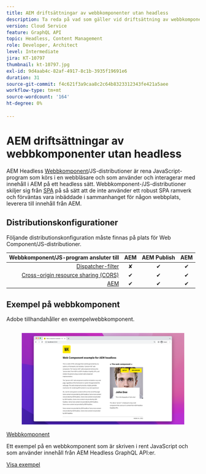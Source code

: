 ```yaml
---
title: AEM driftsättningar av webbkomponenter utan headless
description: Ta reda på vad som gäller vid driftsättning av webbkomponenter/helt JS-baserade AEM Headless-distributioner.
version: Cloud Service
feature: GraphQL API
topic: Headless, Content Management
role: Developer, Architect
level: Intermediate
jira: KT-10797
thumbnail: kt-10797.jpg
exl-id: 9d4aab4c-82af-4917-8c1b-3935f19691e6
duration: 31
source-git-commit: f4c621f3a9caa8c2c64b8323312343fe421a5aee
workflow-type: tm+mt
source-wordcount: '164'
ht-degree: 0%

---
```


# AEM driftsättningar av webbkomponenter utan headless

AEM Headless [Webbkomponent](https://developer.mozilla.org/en-US/docs/Web/Web_Components)/JS-distributioner är rena JavaScript-program som körs i en webbläsare och som använder och interagerar med innehåll i AEM på ett headless sätt. Webbkomponent-/JS-distributioner skiljer sig från [SPA](./spa.md) på så sätt att de inte använder ett robust SPA ramverk och förväntas vara inbäddade i sammanhanget för någon webbplats, leverera till innehåll från AEM.


## Distributionskonfigurationer

Följande distributionskonfiguration måste finnas på plats för Web Component/JS-distributioner.

| Webbkomponent/JS-program ansluter till | AEM | AEM Publish | AEM |
|---------------------------------------------------:|:----------:|:-----------:|:-----------:|
| [Dispatcher-filter](./configurations/dispatcher-filters.md) | ✘ | ✔ | ✔ |
| [Cross-origin resource sharing (CORS)](./configurations/cors.md) | ✔ | ✔ | ✔ |
| [AEM](./configurations/aem-hosts.md) | ✔ | ✔ | ✔ |

## Exempel på webbkomponent

Adobe tillhandahåller en exempelwebbkomponent.

<div class="columns is-multiline">
    <!-- Web Component -->
    <div class="column is-half-tablet is-half-desktop is-one-third-widescreen" aria-label="Web Component" tabindex="0">
       <div class="card">
           <div class="card-image">
               <figure class="image is-16by9">
                   <a href="../example-apps/web-component.md" title="Webbkomponent" tabindex="-1">
                       <img class="is-bordered-r-small" src="../example-apps/assets/web-component/web-component-card.png" alt="Webbkomponent">
                   </a>
               </figure>
           </div>
           <div class="card-content is-padded-small">
               <div class="content">
                   <p class="headline is-size-6 has-text-weight-bold"><a href="../example-apps/web-component.md" title="Webbkomponent">Webbkomponent</a></p>
                   <p class="is-size-6">Ett exempel på en webbkomponent som är skriven i rent JavaScript och som använder innehåll från AEM Headless GraphQL API:er.</p>
                   <a href="../example-apps/web-component.md" class="spectrum-Button spectrum-Button--outline spectrum-Button--primary spectrum-Button--sizeM">
                       <span class="spectrum-Button-label has-no-wrap has-text-weight-bold">Visa exempel</span>
                   </a>
               </div>
           </div>
       </div>
    </div>
</div>
